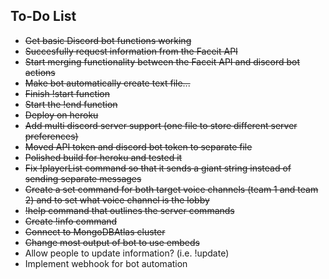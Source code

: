 ## To-Do List
* ~~Get basic Discord bot functions working~~
* ~~Succesfully request information from the Faceit API~~
* ~~Start merging functionality between the Faceit API and discord bot actions~~
* ~~Make bot automatically create text file...~~
* ~~Finish !start function~~
* ~~Start the !end function~~
* ~~Deploy on heroku~~
* ~~Add multi discord server support (one file to store different server preferences)~~
* ~~Moved API token and discord bot token to separate file~~
* ~~Polished build for heroku and tested it~~
* ~~Fix !playerList command so that it sends a giant string instead of sending separate messages~~
* ~~Create a set command for both target voice channels (team 1 and team 2) and to set what voice channel is the lobby~~
* ~~!help command that outlines the server commands~~
* ~~Create !info command~~
* ~~Connect to MongoDBAtlas cluster~~
* ~~Change most output of bot to use embeds~~
* Allow people to update information? (i.e. !update)
* Implement webhook for bot automation